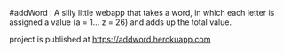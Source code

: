 #addWord : A silly little webapp that takes a word, in which each letter is assigned a value (a = 1... z = 26) and adds up the total value.

project is published at https://addword.herokuapp.com
